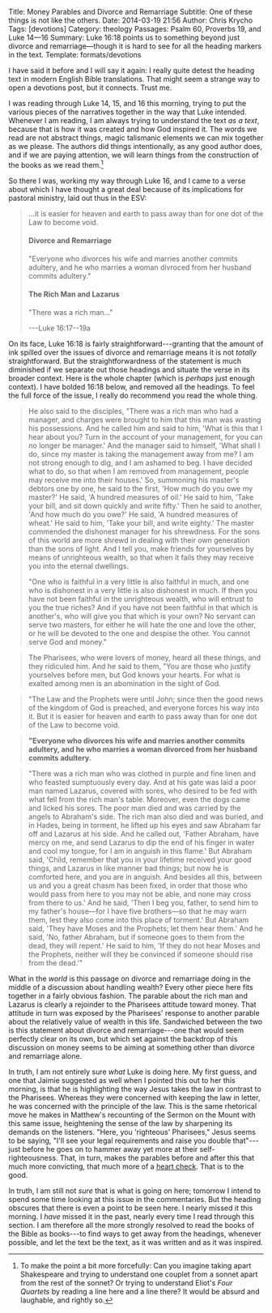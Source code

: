 Title: Money Parables and Divorce and Remarriage
Subtitle: One of these things is not like the others.
Date: 2014-03-19 21:56
Author: Chris Krycho
Tags: [devotions]
Category: theology
Passages: Psalm 60, Proverbs 19, and Luke 14&mdash;16
Summary: Luke 16:18 points us to something beyond just divorce and remarriage&mdash;though it is hard to see for all the heading markers in the text.
Template: formats/devotions

I have said it before and I will say it again: I really quite detest the heading
text in modern English Bible translations. That might seem a strange way to open
a devotions post, but it connects. Trust me.

I was reading through Luke 14, 15, and 16 this morning, trying to put the
various pieces of the narratives together in the way that Luke intended.
Whenever I am reading, I am always trying to understand the text *as a text*,
because that is how it was created and how God inspired it. The words we read
are not abstract things, magic talismanic elements we can mix together as we
please. The authors did things intentionally, as any good author does, and if
we are paying attention, we will learn things from the construction of the
books as we read them.[^books]

So there I was, working my way through Luke 16, and I came to a verse about
which I have thought a great deal because of its implications for pastoral
ministry, laid out thus in the ESV:

> ...it is easier for heaven and earth to pass away than for one dot of the
> Law to become void.
> 
> #### Divorce and Remarriage
> "Everyone who divorces his wife and marries another commits adultery, and he
> who marries a woman divroced from her husband commits adultery."
> 
> #### The Rich Man and Lazarus
> "There was a rich man..."
> 
> ---Luke 16:17--19a

On its face, Luke 16:18 is fairly straightforward---granting that the amount of
ink spilled over the issues of divorce and remarriage means it is not *totally*
straightforward. But the straightforwardness of the statement is much diminished
if we separate out those headings and situate the verse in its broader context.
Here is the whole chapter (which is *perhaps* just enough context). I have
bolded 16:18 below, and removed all the headings. To feel the full force of the
issue, I really do recommend you read the whole thing.

> He also said to the disciples, "There was a rich man who had a manager, and
> charges were brought to him that this man was wasting his possessions. And he
> called him and said to him, 'What is this that I hear about you? Turn in the
> account of your management, for you can no longer be manager.' And the manager
> said to himself, 'What shall I do, since my master is taking the management
> away from me? I am not strong enough to dig, and I am ashamed to beg. I have
> decided what to do, so that when I am removed from management, people may
> receive me into their houses.' So, summoning his master's debtors one by one,
> he said to the first, 'How much do you owe my master?' He said, 'A hundred
> measures of oil.' He said to him, 'Take your bill, and sit down quickly and
> write fifty.' Then he said to another, 'And how much do you owe?' He said, 'A
> hundred measures of wheat.' He said to him, 'Take your bill, and write
> eighty.' The master commended the dishonest manager for his shrewdness. For
> the sons of this world are more shrewd in dealing with their own generation
> than the sons of light. And I tell you, make friends for yourselves by means
> of unrighteous wealth, so that when it fails they may receive you into the
> eternal dwellings.
>
> "One who is faithful in a very little is also faithful in much, and one who is
> dishonest in a very little is also dishonest in much. If then you have not
> been faithful in the unrighteous wealth, who will entrust to you the true
> riches? And if you have not been faithful in that which is another's, who will
> give you that which is your own? No servant can serve two masters, for either
> he will hate the one and love the other, or he will be devoted to the one and
> despise the other. You cannot serve God and money."

>  The Pharisees, who were lovers of money, heard all these things, and they
>  ridiculed him. And he said to them, "You are those who justify yourselves
>  before men, but God knows your hearts. For what is exalted among men is an
>  abomination in the sight of God.

>  "The Law and the Prophets were until John; since then the good news of the
>  kingdom of God is preached, and everyone forces his way into it. But it is
>  easier for heaven and earth to pass away than for one dot of the Law to
>  become void.

>  **"Everyone who divorces his wife and marries another commits adultery, and
>  he who marries a woman divorced from her husband commits adultery.**

>  "There was a rich man who was clothed in purple and fine linen and who
>  feasted sumptuously every day. And at his gate was laid a poor man named
>  Lazarus, covered with sores, who desired to be fed with what fell from the
>  rich man's table. Moreover, even the dogs came and licked his sores. The poor
>  man died and was carried by the angels to Abraham's side. The rich man also
>  died and was buried, and in Hades, being in torment, he lifted up his eyes
>  and saw Abraham far off and Lazarus at his side. And he called out, 'Father
>  Abraham, have mercy on me, and send Lazarus to dip the end of his finger in
>  water and cool my tongue, for I am in anguish in this flame.' But Abraham
>  said, 'Child, remember that you in your lifetime received your good things,
>  and Lazarus in like manner bad things; but now he is comforted here, and you
>  are in anguish. And besides all this, between us and you a great chasm has
>  been fixed, in order that those who would pass from here to you may not be
>  able, and none may cross from there to us.' And he said, 'Then I beg you,
>  father, to send him to my father's house—for I have five brothers—so that he
>  may warn them, lest they also come into this place of torment.' But Abraham
>  said, 'They have Moses and the Prophets; let them hear them.' And he said,
>  'No, father Abraham, but if someone goes to them from the dead, they will
>  repent.' He said to him, 'If they do not hear Moses and the Prophets, neither
>  will they be convinced if someone should rise from the dead.'"

What in the *world* is this passage on divorce and remarriage doing in the
middle of a discussion about handling wealth? Every other piece here fits
together in a fairly obvious fashion. The parable about the rich man and Lazarus
is clearly a rejoinder to the Pharisees attitude toward money. That attitude in
turn was exposed by the Pharisees' response to another parable about the
relatively value of wealth in this life. Sandwiched between the two is this
statement about divorce and remarriage---one that would seem perfectly clear on
its own, but which set against the backdrop of this discussion on money seems
to be aiming at something other than divorce and remarriage alone.

In truth, I am not entirely sure *what* Luke is doing here. My first guess, and
one that Jaimie suggested as well when I pointed this out to her this morning,
is that he is highlighting the way Jesus takes the law in contrast to the
Pharisees. Whereas they were concerned with keeping the law in letter, he was
concerned with the principle of the law. This is the same rhetorical move he
makes in Matthew's recounting of the Sermon on the Mount with this same issue,
heightening the sense of the law by sharpening its demands on the listeners.
"Here, you 'righteous' Pharisees," Jesus seems to be saying, "I'll see your
legal requirements and raise you double that"---just before he goes on to
hammer away yet more at their self-righteousness. That, in turn, makes the
parables before and after this that much more convicting, that much more of a
[heart check][hc]. That is to the good.

[hc]: /2014/sell-your-possessions-and-give-to-the-needy.html

In truth, I am still not *sure* that is what is going on here; tomorrow I intend
to spend some time looking at this issue in the commentaries. But the heading
obscures that there is even a point to be seen here. I nearly missed it this
morning. I *have* missed it in the past, nearly every time I read through this
section. I am therefore all the more strongly resolved to read the books of the
Bible as books---to find ways to get away from the headings, whenever possible,
and let the text be the text, as it was written and as it was inspired.

[^books]: To make the point a bit more forcefully: Can you imagine taking apart
    Shakespeare and trying to understand one couplet from a sonnet apart from
    the rest of the sonnet? Or trying to understand Eliot's _Four Quartets_ by
    reading a line here and a line there? It would be absurd and laughable, and
    rightly so.